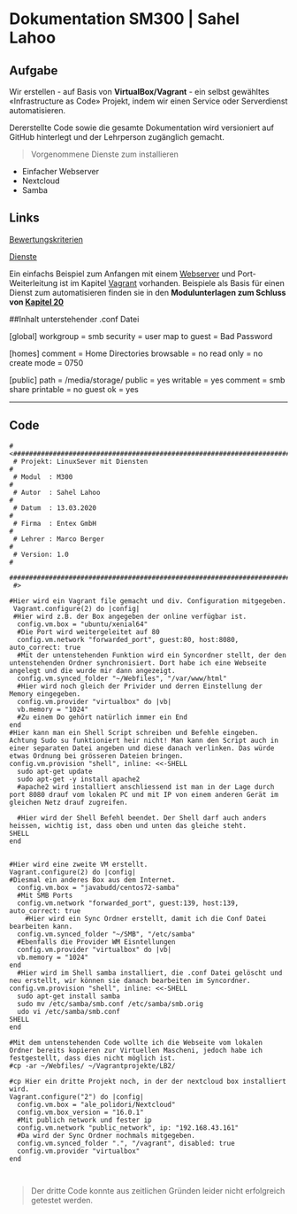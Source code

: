# Dokumentation SM300 | Sahel Lahoo
## Aufgabe
Wir erstellen - auf Basis von **VirtualBox/Vagrant** - ein selbst gewähltes «Infrastructure as Code»
Projekt, indem wir einen Service oder Serverdienst automatisieren.

Dererstellte Code sowie die gesamte Dokumentation wird versioniert auf GitHub hinterlegt und der Lehrperson zugänglich gemacht.

> Vorgenommene Dienste zum installieren

* Einfacher Webserver
* Nextcloud
* Samba

## Links
[1]: https://bscw.tbz.ch/bscw/bscw.cgi/d31416536/M300_LB2_IaC.pdf "Bewertungskriterien"
[2]: https://wiki.ubuntuusers.de/Serverdienste/ "Dienste"
[3]: https://github.com/mc-b/M300/tree/master/vagrant/web "Webserver"
[4]: https://github.com/mc-b/M300/tree/master/vagrant "Vagrant"
[5]: https://github.com/mc-b/M300/tree/master/20-Infrastruktur#-09---beispiele-f%C3%BCr-lb2 "Kapitel 20"

[Bewertungskriterien][1] 

[Dienste][2] 

Ein einfachs Beispiel zum Anfangen mit einem [Webserver][3] und Port-Weiterleitung ist im Kapitel [Vagrant][4] vorhanden.
Beispiele als Basis für einen Dienst zum automatisieren finden sie in den **Modulunterlagen zum Schluss von [Kapitel 20][5]**

##Inhalt unterstehender .conf Datei

[global]
workgroup = smb
security = user
map to guest = Bad Password

[homes]
comment = Home Directories
browsable = no
read only = no
create mode = 0750

[public]
path = /media/storage/ 
public = yes
writable = yes
comment = smb share
printable = no
guest ok = yes

---
## Code
```
#<################################################################################################################
 # Projekt: LinuxSever mit Diensten                                                                              #
 # Modul  : M300                                                                                                 #
 # Autor  : Sahel Lahoo                                                                                          #
 # Datum  : 13.03.2020                                                                                           #
 # Firma  : Entex GmbH                                                                                           #
 # Lehrer : Marco Berger                                                                                         #
 # Version: 1.0                                                                                                  #
 #################################################################################################################
 #>

#Hier wird ein Vagrant file gemacht und div. Configuration mitgegeben.
 Vagrant.configure(2) do |config|
 #Hier wird z.B. der Box angegeben der online verfügbar ist.
  config.vm.box = "ubuntu/xenial64"
  #Die Port wird weitergeleitet auf 80
  config.vm.network "forwarded_port", guest:80, host:8080, auto_correct: true
  #Mit der untenstehenden Funktion wird ein Syncordner stellt, der den untenstehenden Ordner synchronisiert. Dort habe ich eine Webseite angelegt und die wurde mir dann angezeigt.
  config.vm.synced_folder "~/Webfiles", "/var/www/html"
  #Hier wird noch gleich der Privider und derren Einstellung der Memory eingegeben.
  config.vm.provider "virtualbox" do |vb|
  vb.memory = "1024" 
  #Zu einem Do gehört natürlich immer ein End
end
#Hier kann man ein Shell Script schreiben und Befehle eingeben. Achtung Sudo su funktioniert heir nicht! Man kann den Script auch in einer separaten Datei angeben und diese danach verlinken. Das würde etwas Ordnung bei grösseren Dateien bringen.
config.vm.provision "shell", inline: <<-SHELL
  sudo apt-get update
  sudo apt-get -y install apache2 
  #apache2 wird installiert anschliessend ist man in der Lage durch port 8080 drauf vom lokalen PC und mit IP von einem anderen Gerät im gleichen Netz drauf zugreifen.
  
  #Hier wird der Shell Befehl beendet. Der Shell darf auch anders heissen, wichtig ist, dass oben und unten das gleiche steht. 
SHELL
end


#Hier wird eine zweite VM erstellt. 
Vagrant.configure(2) do |config|
#Diesmal ein anderes Box aus dem Internet.
  config.vm.box = "javabudd/centos72-samba"
  #Mit SMB Ports
  config.vm.network "forwarded_port", guest:139, host:139, auto_correct: true
    #Hier wird ein Sync Ordner erstellt, damit ich die Conf Datei bearbeiten kann.
  config.vm.synced_folder "~/SMB", "/etc/samba" 
  #Ebenfalls die Provider WM Eisntellungen
  config.vm.provider "virtualbox" do |vb|
  vb.memory = "1024"  
end
  #Hier wird im Shell samba installiert, die .conf Datei gelöscht und neu erstellt, wir können sie danach bearbeiten im Syncordner.
config.vm.provision "shell", inline: <<-SHELL
  sudo apt-get install samba
  sudo mv /etc/samba/smb.conf /etc/samba/smb.orig
  udo vi /etc/samba/smb.conf
SHELL
end

#Mit dem untenstehenden Code wollte ich die Webseite vom lokalen Ordner bereits kopieren zur Virtuellen Mascheni, jedoch habe ich festgestellt, dass dies nicht möglich ist.
#cp -ar ~/Webfiles/ ~/Vagrantprojekte/LB2/

#cp Hier ein dritte Projekt noch, in der der nextcloud box installiert wird.
Vagrant.configure("2") do |config|
  config.vm.box = "ale_polidori/Nextcloud"
  config.vm.box_version = "16.0.1"
  #Mit publich network und fester ip
  config.vm.network "public_network", ip: "192.168.43.161"
  #Da wird der Sync Ordner nochmals mitgegeben.
  config.vm.synced_folder ".", "/vagrant", disabled: true
  config.vm.provider "virtualbox"
end



```
> Der dritte Code konnte aus zeitlichen Gründen leider nicht erfolgreich getestet werden.
